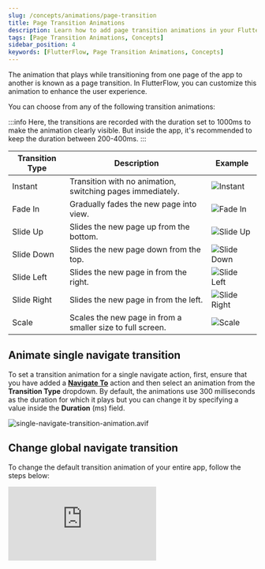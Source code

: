 ```yaml
---
slug: /concepts/animations/page-transition
title: Page Transition Animations
description: Learn how to add page transition animations in your FlutterFlow app.
tags: [Page Transition Animations, Concepts]
sidebar_position: 4
keywords: [FlutterFlow, Page Transition Animations, Concepts]
---
```


The animation that plays while transitioning from one page of the app to another is known as a page transition. In FlutterFlow, you can customize this animation to enhance the user experience.

You can choose from any of the following transition animations:

:::info
Here, the transitions are recorded with the duration set to 1000ms to make the animation clearly visible. But inside the app, it's recommended to keep the duration between 200-400ms.
:::

| Transition Type | Description                                    | Example                   |
|-----------------|------------------------------------------------|---------------------------|
| Instant         | Transition with no animation, switching pages immediately. | ![Instant](animation_gifs/instant-page-transitions.gif) |
| Fade In         | Gradually fades the new page into view.        | ![Fade In](animation_gifs/fade-page-transitions.gif) |
| Slide Up        | Slides the new page up from the bottom.        | ![Slide Up](animation_gifs/slide-up-page-transition.gif) |
| Slide Down      | Slides the new page down from the top.         | ![Slide Down](animation_gifs/slide-down-page-transition.gif) |
| Slide Left      | Slides the new page in from the right.         | ![Slide Left](animation_gifs/slide-left-page-transition.gif) |
| Slide Right     | Slides the new page in from the left.          | ![Slide Right](animation_gifs/slide-right-page-transition.gif) |
| Scale           | Scales the new page in from a smaller size to full screen. | ![Scale](animation_gifs/scale-page-transitions.gif) |

## Animate single navigate transition

To set a transition animation for a single navigate action, first, ensure that you have added a [**Navigate To**](../../ff-concepts/navigation-routing/page-navigation.md#navigate-to-action) action and then select an animation from the **Transition Type** dropdown. By default, the animations use 300 milliseconds as the duration for which it plays but you can change it by specifying a value inside the **Duration** (ms) field.

![single-navigate-transition-animation.avif](animation_gifs/single-navigate-transition-animation.avif)

## Change global navigate transition

To change the default transition animation of your entire app, follow the steps below:

<div style={{
    position: 'relative',
    paddingBottom: 'calc(56.67989417989418% + 41px)', // Keeps the aspect ratio and additional padding
    height: 0,
    width: '100%'}}>
    <iframe 
        src="https://demo.arcade.software/n5nw5nnzrgEQ5pRdwYBh?embed&show_copy_link=true"
        title=""
        style={{
            position: 'absolute',
            top: 0,
            left: 0,
            width: '100%',
            height: '100%',
            colorScheme: 'light'
        }}
        frameborder="0"
        loading="lazy"
        webkitAllowFullScreen
        mozAllowFullScreen
        allowFullScreen
        allow="clipboard-write">
    </iframe>
</div>
<p></p>